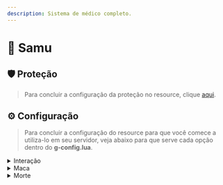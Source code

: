 ```yaml
---
description: Sistema de médico completo.
---
```


# 🛒 Samu

## :shield: Proteção

> Para concluir a configuração da proteção no resource, clique [aqui](../suporte/protecao/).

## :gear: Configuração

> Para concluir a configuração do resource para que você comece a utiliza-lo em seu servidor, veja abaixo para que serve cada opção dentro do **g-config.lua**.

<details>

<summary>Interação</summary>

{% code lineNumbers="true" %}
```lua
interaction = {
    use = true, -- Opção para utilizar ou não o sistema de interação.
    
    resuscitation = {
        animation = {"MEDIC", "CPR"}, -- Animação que o médico ao fazer a reanimação.
        health = 20, -- Vida que o jogador terá ao ser reanimado.
        time = 8 -- Tempo para a reanimação ser realizada (em segundos).
    },

    reward = {
        min = 5000, -- Mínimo que o SAMU pode ganhar por reanimação.
        max = 10000 -- Máximo que o SAMU pode ganhar por reanimação.
    }
}
```
{% endcode %}

Acima, vocês irão ver a configuração do sistema de interação do próprio samu, caso você não queira utilizar, só desabilita-lo.&#x20;

### **Como habilitar ou desabilitar essa opção?**

Para mudar o estado de uso do sistema de interação do samu você deverá utilizar **true** para **sim** ou **false** para **não,** como mostra no exemplo abaixo:

{% code lineNumbers="true" %}
```lua
--[[
 Se a opção abaixo for sim (true), você irá passar a 
 utilizar um sistema de interação do próprio sistema, 
 caso a opção abaixo for não (false) você irá passar a utilizar
 um sistema fornecido por você (sistema próprio de interação, que não
 seja do sistema de SAMU).
]]--


-- Para habilitar o painel de interação do próprio SAMU:
use = true,

-- Para habilitar o painel de interação do seu servidor:
use = false;
```
{% endcode %}

### Utilizando um sistema de interação próprio

Caso você opte por utilizar um sistema de interação próprio, você deverá vincula-lo com o nosso sistema de samu para que não haja problemas ao utilizar o sistema, abaixo você verá como vincular o seu sistema de interação ao nosso sistema de samu passo a passo.

<pre class="language-lua" data-line-numbers><code class="lang-lua"><strong>-- Reviver outros jogadores:
</strong><strong>triggerEvent("EMS >> Interaction >> Player resuscitation", player, jogador);
</strong><strong>
</strong><strong>-- Curar outros jogadores:
</strong>triggerEvent("EMS >> Interaction >> Player tratament", player, jogador);

--[[
    "EMS >> Interaction >> Player resuscitation" = Evento utilizado.
    "EMS >> Interaction >> Player tratament" = Evento utilizado.
    jogador = Jogador que irá receber a ressurreição.
    player = Jogador que está clicando no outro.
]]-- 
</code></pre>



Caso decida continuar utilizando o nosso sistema de interações, você deverá configurar as outras opções de configurações, abaixo irei listar para que serve cada opção e como configurar-lá.

{% code lineNumbers="true" %}
```lua
resuscitation = {
    animation = {"MEDIC", "CPR"},
    health = 20,
    time = 8
},

--[[
    animation: "animation" é o nome da animação (bloco e animação)
    que o(a) jogador(a) irá executar ao iniciar a ressurreição 
    da vítima.
    
    health: "health" é a vida que a vítima irá ter após ser
    ressuscitada.
    
    time: "time" é o tempo que o(a) jogador(a) irá demorar
    para ressuscitar a vítima.
]]--

reward = {
    min = 5000, -- Mínimo que o SAMU pode ganhar por reanimação.
    max = 10000 -- Máximo que o SAMU pode ganhar por reanimação.
}

--[[
    min: "min" é a quantidade mínima de dinheiro que o(a) jogador(a)
    irá ganhar por cada ressurreição efetuada.
    
    max: "max" é a quantidade máxima de dinheiro que o(a) jogador(a)
    irá ganhar por cada ressurreição efetuada.
    
    obs: o sistema pega a quantida de mínima e a quantidade máxima
    e pega um valor aleatório entre esses dois números, sendo assim,
    gerando o valor do pagamento pela ressurreição feita pelo(a) 
    jogador(a).
]]--
```
{% endcode %}

</details>

<details>

<summary>Maca</summary>

<pre class="language-lua" data-line-numbers><code class="lang-lua"><strong>hospital_bed = {
</strong>    permissions = {"Console", "Admin"}, -- Permissões para criar / deletar macas.
    objectId = 1997, -- ID do objeto da MACA.
    heal = 5000, -- Valor para se curar sozinho (somente na maca).

    commands = {
        create = "criarmaca", -- Comando para criar macas.
        delete = "deletarmaca" -- Comando para deletar macas.
    },
},
</code></pre>

Acima está a configuração do sistema de maca do próprio samu, veja abaixo como configurá-lo.

{% code lineNumbers="true" %}
```lua
permissions = {"Console", "Admin"},

--[[
    permissions: "permissions" são as permissõs para gerenciar
    as macas criadas, podendo criar e deletar as macas.
]]--

objectId = 1997,
heal = 5000,

--[[
    objectId: "objectId" é o ID do objeto que você irá utilizar
    como maca do samu.
    
    heal: "heal" é o preço para se curar apenas se deitando na 
    maca, sem nenhuma ajuda de médicos.
]]--

commands = {
    create = "criarmaca",
    delete = "deletarmaca"
},

--[[
    create: "create" é o comando para criar novas macas no servidor.
    delete: "delete" é o comando para deletar as macas próximas,
    macas que já foram criadas e estão no servidor.
]]--
```
{% endcode %}

</details>

<details>

<summary>Morte</summary>

{% code lineNumbers="true" %}
```lua
wasted = {
    key = "E", -- Tecla para chamar os médicos.
    blip = 41, -- Ícone do BLIP para chamados.
    time = 500, -- Segundos para você reviver (em segundos).
    animation = {"CRACK", "crckdeth2"}, -- Animação que o jogador irá fazer ao morrer.
    
    finalize = {
        use = true,  -- Opção para ser finalizado direto caso não haja nenhum médico online (true para sim e false para não).
        count = 2 -- Quantidade mínima de médicos para não ser finalizado direto.
    },

    sound = {
        use = true, -- Opção para ativar ou desativar a música ao morrer (true para sim e false para não).

        link = "https://www.youtube.com/watch?v=bS1Nf0syICc", -- Som da música no YouTube.
        title = "Gucci Mane, Bruno Mars, Kodak Black - Wake Up In The Sky", -- Título da música.
        volume = 20, -- Volume da música.
    }
}
```
{% endcode %}

Acima está a configuração do sistema de maca do próprio samu, veja abaixo como configurá-lo.

{% code lineNumbers="true" %}
```lua
key = "E",
blip = 41,
time = 500,
animation = {"CRACK", "crckdeth2"},

--[[
    key: "key" é a tecla para chamar os médicos online
    quando a vítima estiver morta.
    
    blip: "blip" é o ID do blip que será mostrado ao chamar
    o médico.
    
    time: "time" é o tempo que a vítima terá que esperar para
    ser revivido ou apenas se matar novamente.
    
    animation: "animation" é o bloco e o nome da animação que 
    o médico irá que fazer ao reanimar a vítima
]]--

finalize = {
    use = true,
    count = 2
},

--[[
     use: "use" é a opção para usar ou não a opção de ser finalizado
     automaticamente em casos de não haver médicos suficientes on-line
     
     true = sim
     false = não
     
     para deixar ativado, utilize:
     use = true,
     
     para deixar desativado, utilize:
     use = false,
     
     count: "count" é a quantidade de médicos que deverá estar
     on-line para que a vítima não seja finalizado automaticamente
]]--

sound = {
   use = true,

   link = "https://www.youtube.com/watch?v=bS1Nf0syICc",
   title = "Gucci Mane, Bruno Mars, Kodak Black - Wake Up In The Sky",
   volume = 20,
}

--[[
     use: "use" é a opção para usar ou não a opção de usar ou não
     músicas no painel que a vítima irá ver após morrer.
     
     true = sim
     false = não
     
     para deixar ativado, utilize:
     use = true,
     
     para deixar desativado, utilize:
     use = false,
     
     link: "link" é a url da música no YouTube
     title: "title" é o título da música que irá aparecer
     para as vítimas que morrerem.
]]--
```
{% endcode %}

</details>
